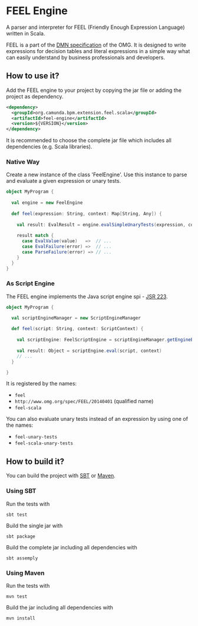 # FEEL Engine

A parser and interpreter for FEEL (Friendly Enough Expression Language) written in Scala. 

FEEL is a part of the [DMN specification](http://www.omg.org/spec/DMN/) of the OMG. It is designed to write expressions for decision tables and literal expressions in a simple way what can easily understand by business professionals and developers.

## How to use it?

Add the FEEL engine to your project by copying the jar file or adding the project as dependency.

```xml
<dependency>
  <groupId>org.camunda.bpm.extension.feel.scala</groupId>
  <artifactId>feel-engine</artifactId>
  <version>${VERSION}</version>
</dependency>
```

It is recommended to choose the complete jar file which includes all dependencies (e.g. Scala libraries).

### Native Way

Create a new instance of the class 'FeelEngine'. Use this instance to parse and evaluate a given expression or unary tests. 

```scala
object MyProgram {
  
  val engine = new FeelEngine
  
  def feel(expression: String, context: Map[String, Any]) {
    
    val result: EvalResult = engine.evalSimpleUnaryTests(expression, context)
    
    result match {
      case EvalValue(value)   =>  // ...
      case EvalFailure(error) =>  // ...
      case ParseFailure(error) => // ...
    }
  }  
}
```

### As Script Engine

The FEEL engine implements the Java script engine spi - [JSR 223](https://www.jcp.org/en/jsr/detail?id=223). 

```scala
object MyProgram {

  val scriptEngineManager = new ScriptEngineManager
 
  def feel(script: String, context: ScriptContext) {
  
    val scriptEngine: FeelScriptEngine = scriptEngineManager.getEngineByName("feel")
    
    val result: Object = scriptEngine.eval(script, context)
    // ...
  }

}
```

It is registered by the names:

* `feel`
* `http://www.omg.org/spec/FEEL/20140401` (qualified name)
* `feel-scala`

You can also evaluate unary tests instead of an expression by using one of the names:

* `feel-unary-tests`
* `feel-scala-unary-tests`

## How to build it?

You can build the project with [SBT](http://www.scala-sbt.org) or [Maven](http://maven.apache.org).

### Using SBT

Run the tests with
```
sbt test
```

Build the single jar with
```
sbt package
```

Build the complete jar including all dependencies with
```
sbt assemply
```

### Using Maven

Run the tests with
```
mvn test
```

Build the jar including all dependencies with
```
mvn install
```

